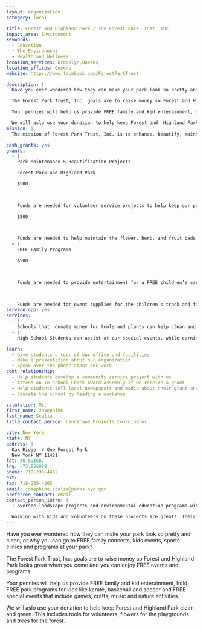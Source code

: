 ```yaml
---
layout: organization
category: local

title: Forest and Highland Park / The Forest Park Trust, Inc.
impact_area: Environment
keywords: 
  - Education
  - The Environment
  - Health and Wellness
location_services: Brooklyn,Queens
location_offices: Queens
website: https://www.facebook.com/ForestParkTrust

description: |
  Have you ever wondered how they can make your park look so pretty and clean, or why you can go to FREE family concerts, kids events, sports clinics and programs at your park? 

  The Forest Park Trust, Inc. goals are to raise money so Forest and Highland Park looks great when you come and you can enjoy FREE events and programs.  

  Your pennies will help us provide FREE family and kid enterainment, hold FREE park programs for kids like karate, baskeball and soccer and FREE  special events that include games, crafts, music and nature activities.  

  We will aslo use your donation to help keep Forest and  Highland Park clean and green. This includes tools for volunteers, flowers for the playgrounds and trees for the forest.
mission: |
  The mission of Forest Park Trust, Inc. is to enhance, beautify, maintain, conserve, develop, protect and promote Forest Park as a recreational safe haven for the community to enjoy. 

cash_grants: yes
grants: 
  - |
    Park Maintenance & Beautification Projects

    Forest Park and Highland Park  

    $500

    

    Funds are needed for volunteer service projects to help keep our park clean, our garden beds pretty, and the hiking trails safe. 

    $500

    

    Funds are needed to help maintain the flower, herb, and fruit beds of the Highland Park Children’s Garden. 
  - |
    FREE Family Programs  

    $500

    

    Funds are needed to provide entertainment for a FREE children’s carnival at Forest Park.

    

    Funds are needed for event supplies for the children’s track and field day portion at the annual Forest Park 5K Fundraiser, which raises money for children’s educational and recreational programs.
service_opp: yes
services: 
  - |
    Schools that  donate money for tools and plants can help clean and green the area of the park closest to their school.
  - |
    High School Students can assist at our special events, while earning community service creidts.  Students can help with event set up, supervise games and assit at the craft tables.

learn: 
  - Give students a tour of our office and facilities
  - Make a presentation about our organization
  - Speak over the phone about our work
cont_relationship: 
  - Help students develop a community service project with us
  - Attend an in-school Check Award Assembly if we receive a grant
  - Help students tell local newspapers and media about their grant and/or project with us
  - Educate the school by leading a workshop

salutation: Ms.
first_name: Josephine
last_name: Scalia
title_contact_person: Landscape Projects Coordinator

city: New York
state: NY
address: |
  Oak Ridge  / One Forest Park  
  New York NY 11421
lat: 40.691687
lng: -73.856988
phone: 718-235-4462
ext: 
fax: 718-235-4265
email: josephine.scalia@parks.nyc.gov
preferred_contact: email
contact_person_intro: |
  I oversee landscape projects and environmental education programs with Park staff, the Urban Park Rangers and volunteers.  I also write grants and look for money for my projects.   

  Working with kids and volunteers on these projects are great!  Their energy and enthusiasm helps to make the projects alot of fun to do. I am always proad and impressed with the results of many working hands!  Some of the students from the round tables have come out and volunteered in the park.
---
```

Have you ever wondered how they can make your park look so pretty and clean, or why you can go to FREE family concerts, kids events, sports clinics and programs at your park? 

The Forest Park Trust, Inc. goals are to raise money so Forest and Highland Park looks great when you come and you can enjoy FREE events and programs.  

Your pennies will help us provide FREE family and kid enterainment, hold FREE park programs for kids like karate, baskeball and soccer and FREE  special events that include games, crafts, music and nature activities.  

We will aslo use your donation to help keep Forest and  Highland Park clean and green. This includes tools for volunteers, flowers for the playgrounds and trees for the forest.